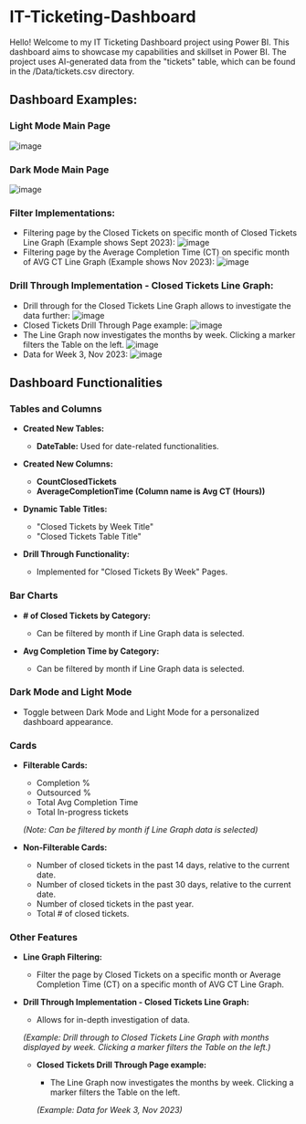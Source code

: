 # IT-Ticketing-Dashboard

Hello! Welcome to my IT Ticketing Dashboard project using Power BI. This dashboard aims to showcase my capabilities and skillset in Power BI. The project uses AI-generated data from the "tickets" table, which can be found in the /Data/tickets.csv directory.

## Dashboard Examples:
### Light Mode Main Page
![image](https://github.com/Dfria/IT-Ticketing-Dashboard/assets/90019629/d61d8e63-8f9e-4dc4-8feb-28ff4cfba5e3)

### Dark Mode Main Page
![image](https://github.com/Dfria/IT-Ticketing-Dashboard/assets/90019629/16720993-96bc-4886-99bf-5e205e72ebbf)

### Filter Implementations:
- Filtering page by the Closed Tickets on specific month of Closed Tickets Line Graph (Example shows Sept 2023):
![image](https://github.com/Dfria/IT-Ticketing-Dashboard/assets/90019629/e1ed877d-dc7f-4d77-8786-be32b66b00d6)
- Filtering page by the Average Completion Time (CT) on specific month of AVG CT Line Graph (Example shows Nov 2023):
![image](https://github.com/Dfria/IT-Ticketing-Dashboard/assets/90019629/787bcf27-3b86-4cc7-ae2d-94cfee601405)

### Drill Through Implementation - Closed Tickets Line Graph:
- Drill through for the Closed Tickets Line Graph allows to investigate the data further:
![image](https://github.com/Dfria/IT-Ticketing-Dashboard/assets/90019629/1f3e4e30-7b8c-4981-a220-ae09ddafc2c1)
- Closed Tickets Drill Through Page example:
![image](https://github.com/Dfria/IT-Ticketing-Dashboard/assets/90019629/aa5f220a-708e-4203-aaa3-d9a216e2c65e)
- The Line Graph now investigates the months by week. Clicking a marker filters the Table on the left.
![image](https://github.com/Dfria/IT-Ticketing-Dashboard/assets/90019629/e2e64512-ee99-4f4d-8aff-c9ca59059740)
- Data for Week 3, Nov 2023:
![image](https://github.com/Dfria/IT-Ticketing-Dashboard/assets/90019629/0c187405-b389-4e4e-9918-39bec3b29669)

## Dashboard Functionalities

### Tables and Columns

- **Created New Tables:**
  - **DateTable:** Used for date-related functionalities.

- **Created New Columns:**
  - **CountClosedTickets**
  - **AverageCompletionTime (Column name is Avg CT (Hours))**
  
- **Dynamic Table Titles:**
  - "Closed Tickets by Week Title"
  - "Closed Tickets Table Title"
  
- **Drill Through Functionality:**
  - Implemented for "Closed Tickets By Week" Pages.

### Bar Charts

- **# of Closed Tickets by Category:**
  - Can be filtered by month if Line Graph data is selected.

- **Avg Completion Time by Category:**
  - Can be filtered by month if Line Graph data is selected.

### Dark Mode and Light Mode

- Toggle between Dark Mode and Light Mode for a personalized dashboard appearance.

### Cards

- **Filterable Cards:**
  - Completion %
  - Outsourced %
  - Total Avg Completion Time
  - Total In-progress tickets

  *(Note: Can be filtered by month if Line Graph data is selected)*

- **Non-Filterable Cards:**
  - Number of closed tickets in the past 14 days, relative to the current date.
  - Number of closed tickets in the past 30 days, relative to the current date.
  - Number of closed tickets in the past year.
  - Total # of closed tickets.

### Other Features

- **Line Graph Filtering:**
  - Filter the page by Closed Tickets on a specific month or Average Completion Time (CT) on a specific month of AVG CT Line Graph.

- **Drill Through Implementation - Closed Tickets Line Graph:**
  - Allows for in-depth investigation of data.
  
  *(Example: Drill through to Closed Tickets Line Graph with months displayed by week. Clicking a marker filters the Table on the left.)*

  - **Closed Tickets Drill Through Page example:**
    - The Line Graph now investigates the months by week. Clicking a marker filters the Table on the left.

    *(Example: Data for Week 3, Nov 2023)*












